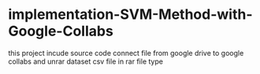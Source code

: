 # implementation-SVM-Method-with-Google-Collabs
this project incude source code connect file from google drive to google collabs and unrar dataset csv file in rar file type
